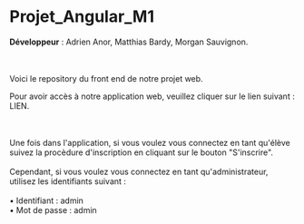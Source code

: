 # Projet_Angular_M1

**Développeur** : Adrien Anor, Matthias Bardy, Morgan Sauvignon. <br><br><br>

Voici le repository du front end de notre projet web.<br>

Pour avoir accès à notre application web, veuillez cliquer sur le lien suivant : LIEN.


<br><br>
Une fois dans l'application, si vous voulez vous connectez en tant qu'élève suivez la procèdure d'inscription en cliquant sur le bouton "S'inscrire".
<br><br>
Cependant, si vous voulez vous connectez en tant qu'administrateur, utilisez les identifiants suivant : 
<br><br>
• Identifiant : admin 
<br>
• Mot de passe : admin
<br><br>
